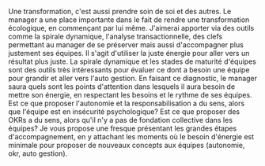 
Une transformation, c'est aussi prendre soin de soi et des autres. Le manager a une place importante dans le fait de rendre une transformation écologique, en commençant par lui même. J'aimerai apporter via des outils comme la spirale dynamique, l'analyse transactionnelle, des clefs permettant au manager de se préserver mais aussi d'accompagner plus justement ses équipes. Il s'agit d'utiliser la juste énergie pour aller vers un résultat plus juste.
La spirale dynamique et les stades de maturité d'équipes sont des outils très intéressants pour évaluer ce dont a besoin une équipe pour grandir et aller vers l'auto gestion. En faisant ce diagnostic, le manager saura quels sont les points d'attention dans lesquels il aura besoin de mettre son énergie, en respectant les besoins et le rythme de ses équipes. 
Est ce que proposer l'autonomie et la responsabilisation a du sens, alors que l'équipe est en insécurité psychologique? Est ce que proposer des OKRs a du sens, alors qu'il n'y a pas de fondation collective dans les équipes?
Je vous propose une fresque présentant les grandes étapes d'accompagnement, en y attachant les moments où le besoin d'énergie est minimale pour proposer de nouveaux concepts aux équipes (autonomie, okr, auto gestion).